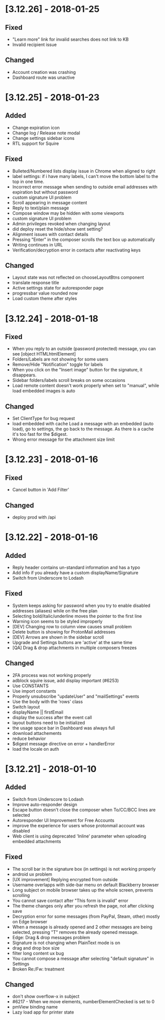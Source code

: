# [3.12.26] - 2018-01-25
## Fixed
- "Learn more" link for invalid searches does not link to KB
- Invalid recipient issue

## Changed
- Account creation was crashing
- Dashboard route was unactive

# [3.12.25] - 2018-01-23
## Added
- Change expiration icon
- Change log / Release note modal
- Change settings sidebar icons
- RTL support for Squire

## Fixed
- Bulleted/Numbered lists display issue in Chrome when aligned to right
- label settings: if i have many labels, I can't move the bottom label to the top in one time.
- Incorrect error message when sending to outside email addresses with expiration but without password
- custom signature UI problem
- Scroll appearing in message content
- Reply to text/plain message
- Compose window may be hidden with some viewports
- custom signature UI problem
- Admin privileges revoked when changing layout
- did deploy reset the hide/show sent setting?
- Alignment issues with contact details
- Pressing "Enter" in the composer scrolls the text box up automatically
- Writing continues in URL
- Verification/decryption error in contacts after reactivating keys

## Changed
- Layout state was not reflected on chooseLayoutBtns component
- translate response title
- Active settings state for autoresponder page
- progressbar value rounded now
- Load custom theme after styles

# [3.12.24] - 2018-01-18
## Fixed
- When you reply to an outside (password protected) message, you can see [object HTMLhtmlElement]
- Folders/Labels are not showing for some users
- Remove/Hide "Notification" toggle for labels
- When you click on the "Insert image" button for the signature, it disappears.
- Sidebar folders/labels scroll breaks on some occasions
- Load remote content doesn't work properly when set to "manual", while load embedded images is auto

## Changed
- Set ClientType for bug request
- load embedded with cache Load a message with an embedded (auto load), go to settings, the go back to the message. As there is a cache it's too fast for the $digest.
- Wrong error message for the attachment size limit

# [3.12.23] - 2018-01-16
## Fixed
- Cancel button in 'Add Filter'

## Changed
- deploy prod with /api

# [3.12.22] - 2018-01-16
## Added
- Reply header contains un-standard information and has a typo
- Add info if you already have a custom displayName/Signature
- Switch from Underscore to Lodash

## Fixed
- System keeps asking for password when you try to enable disabled addresses (aliases) while on the free plan
- Selecting bold/italic/underline moves the pointer to the first line
- Warning icon seems to be styled improperly
- [DEV] Changing row to column view causes small problem
- Delete button is showing for ProtonMail addresses
- [DEV] Arrows are shown in the sidebar scroll
- Upgrade and Settings buttons are 'active' at the same time
- [QA] Drag & drop attachments in multiple composers freezes

## Changed
- 2FA process was not working properly
- adblock squire issue, add display important (#6253)
- Use CONSTANTS
- Use import constants
- Properly unsubscribe "updateUser" and "mailSettings" events
- Use the body with the 'rows' class
- Switch layout
- displayName || firstEmail
- display the success after the event call
- layout buttons need to be initialized
- the usage space bar in Dashboard was always full
- download attachements
- reduce behavior
- $digest message directive on error + handlerError
- load the locale on auth

# [3.12.21] - 2018-01-10
## Added
- Switch from Underscore to Lodash
- Improve auto-responder design
- Escape button doesn't close the composer when To/CC/BCC lines are selected
- Autoresponder UI Improvement for Free Accounts
- improve the experience for users whose protonmail account was disabled
- Web client is using deprecated 'Inline' parameter when uploading embedded attachments

## Fixed
- The scroll bar in the signature box (in settings) is not working properly
- android ux problem
- [UX improvement] Replying encrypted from outside
- Username overlapps with side-bar menu on default Blackberry browser
- Long subject on mobile browser takes up the whole screen, prevents scrolling
- You cannot save contact after "This form is invalid" error
- The theme changes only after you refresh the page, not after clicking save
- Decryption error for some messages (from PayPal, Steam, other) mostly on Edge browser
- When a message is already opened and 2 other messages are being selected, pressing "T" removes the already opened message.
- Edge: Drag & drop messages problem
- Signature is not changing when PlainText mode is on
- drag and drop box size
- filter long content ux bug
- You cannot compose a message after selecting "default signature" in Settings
- Broken Re:/Fw: treatment

## Changed
- don't show overflow-x in subject
- #6217 - When we move elements, numberElementChecked is set to 0
- pmView binding name
- Lazy load app for printer state

